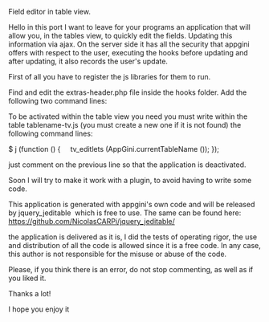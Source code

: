 Field editor in table view.

Hello in this port I want to leave for your programs an application that will allow you, in the tables view, to quickly edit the fields.
Updating this information via ajax.
On the server side it has all the security that appgini offers with respect to the user, executing the hooks before updating and after updating, it also records the user's update.

First of all you have to register the js libraries for them to run.

Find and edit the extras-header.php file inside the hooks folder.
Add the following two command lines:

<script src = "<? php echo PREPEND_PATH;?> LTE / plugins / jquery-jeditable / jquery.jeditable.js"> </script>
<script src = "<? php echo PREPEND_PATH;?> LTE / tvedit / tv.edit.js"> </script>

To be activated within the table view you need you must write within the table tablename-tv.js (you must create a new one if it is not found) the following command lines:

$ j (function () {
    tv_editlets (AppGini.currentTableName ());
});

just comment on the previous line so that the application is deactivated.

Soon I will try to make it work with a plugin, to avoid having to write some code.

This application is generated with appgini's own code and will be released by jquery_jeditable
 which is free to use.
The same can be found here:
https://github.com/NicolasCARPi/jquery_jeditable/

the application is delivered as it is, I did the tests of operating rigor, the use and distribution of all the code is allowed since it is a free code. In any case, this author is not responsible for the misuse or abuse of the code.

Please, if you think there is an error, do not stop commenting, as well as if you liked it.

Thanks a lot!

I hope you enjoy it